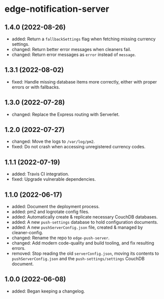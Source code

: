 # edge-notification-server

## 1.4.0 (2022-08-26)

- added: Return a `fallbackSettings` flag when fetching missing currency settings.
- changed: Return better error messages when cleaners fail.
- changed: Return error messages as `error` instead of `message`.

## 1.3.1 (2022-08-02)

- fixed: Handle missing database items more correctly, either with proper errors or with fallbacks.

## 1.3.0 (2022-07-28)

- changed: Replace the Express routing with Serverlet.

## 1.2.0 (2022-07-27)

- changed: Move the logs to `/var/log/pm2`.
- fixed: Do not crash when accessing unregistered currency codes.

## 1.1.1 (2022-07-19)

- added: Travis CI integration.
- fixed: Upgrade vulnerable dependencies.

## 1.1.0 (2022-06-17)

- added: Document the deployment process.
- added: pm2 and logrotate config files.
- added: Automatically create & replicate necessary CouchDB databases.
- added: A new `push-settings` database to hold configuration documents.
- added: A new `pushServerConfig.json` file, created & managed by cleaner-config.
- changed: Rename the repo to `edge-push-server`.
- changed: Add modern code-quality and build tooling, and fix resulting errors.
- removed: Stop reading the old `serverConfig.json`, moving its contents to `pushServerConfig.json` and the `push-settings/settings` CouchDB document.

## 1.0.0 (2022-06-08)

- added: Began keeping a changelog.
